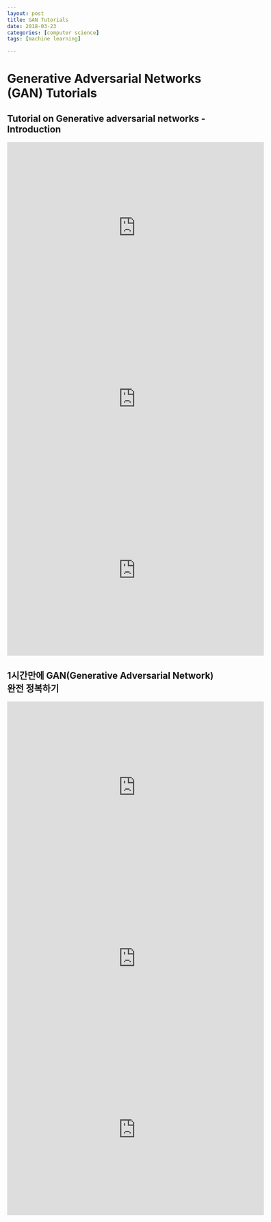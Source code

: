 ```yaml
---
layout: post
title: GAN Tutorials
date: 2018-03-23
categories: [computer science]
tags: [machine learning]

---
```



# Generative Adversarial Networks (GAN) Tutorials

## Tutorial on Generative adversarial networks - Introduction

<iframe width="600" height="400" src="https://www.youtube.com/embed/AJVyzd0rqdc" frameborder="0" allow="autoplay; encrypted-media" allowfullscreen></iframe>

<iframe width="600" height="400" src="https://www.youtube.com/embed/9JpdAg6uMXs" frameborder="0" allow="autoplay; encrypted-media" allowfullscreen></iframe>

<iframe width="600" height="400" src="https://www.youtube.com/embed/sgHdUYHGvtA" frameborder="0" allow="autoplay; encrypted-media" allowfullscreen></iframe>

## 1시간만에 GAN(Generative Adversarial Network) 완전 정복하기

<iframe width="600" height="400" src="https://www.youtube.com/embed/odpjk7_tGY0" frameborder="0" allow="autoplay; encrypted-media" allowfullscreen></iframe>

<iframe width="600" height="400" src="https://www.youtube.com/embed/L3hz57whyNw" frameborder="0" allow="autoplay; encrypted-media" allowfullscreen></iframe>


<iframe width="600" height="400" src="https://www.youtube.com/embed/OdsXPcBfO-c" frameborder="0" allow="autoplay; encrypted-media" allowfullscreen></iframe>
